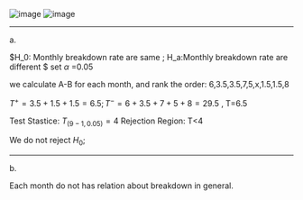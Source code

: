 ![image](https://github.com/user-attachments/assets/829f64ba-49b4-407f-9552-f1d7a266c55b)
![image](https://github.com/user-attachments/assets/fcc4680f-af76-42bf-a21d-1a3388bf62fb)

__________
a.

$H_0: Monthly breakdown rate are same ; H_a:Monthly breakdown rate are different $
set $\alpha$ =0.05

we calculate A-B for each month, and rank the order: 6,3.5,3.5,7,5,x,1.5,1.5,8

$T^+ = 3.5+1.5+1.5 = 6.5 ; T^- = 6+3.5+7+5+8 = 29.5$ , T=6.5

Test Stastice: $T_{(9-1,0.05)}=4$ 
Rejection Region: T<4

We do not reject $H_0$;
_______
b.

Each month do not has relation about breakdown in general.
